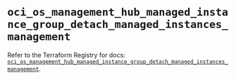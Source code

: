 # `oci_os_management_hub_managed_instance_group_detach_managed_instances_management`

Refer to the Terraform Registry for docs: [`oci_os_management_hub_managed_instance_group_detach_managed_instances_management`](https://registry.terraform.io/providers/oracle/oci/6.18.0/docs/resources/os_management_hub_managed_instance_group_detach_managed_instances_management).
